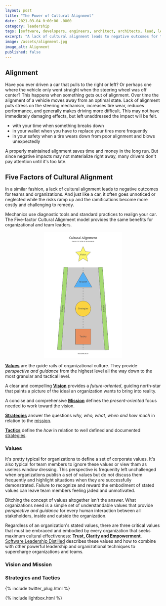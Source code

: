```yaml
---
layout: post
title: "The Power of Cultural Alignment"
date: 2021-03-04 0:00:00 -0800
category: leadership
tags: [software, developers, engineers, architect, architects, lead, leader, align, alignment, culture, cultural]
excerpt: "A lack of cultural alignment leads to negative outcomes for teams and organizations. It often goes unnoticed or neglected while risks ramp up and the ramifications become more costly and challenging to remedy."
image: /assets/alignment.jpg
image_alt: Alignment
published: false
---
```


## Alignment

Have you ever driven a car that pulls to the right or left? Or perhaps one where the vehicle only went straight when the steering wheel was off center? This happens when something gets out of alignment.
Over time the alignment of a vehicle moves away from an optimal state.  Lack of alignment puts stress on the steering mechanism, increases tire wear, reduces performance, and generally makes driving more difficult. This may not have immediately damaging effects, but left unaddressed the impact will be felt.

- with your time when something breaks down
- in your wallet when you have to replace your tires more frequently
- in your safety when a tire wears down from poor alignment and blows unexpectedly

A properly maintained alignment saves time and money in the long run. But since negative impacts may not materialize right away, many drivers don't pay attention until it's too late.

## Five Factors of Cultural Alignment

In a similar fashion, a lack of cultural alignment leads to negative outcomes for teams and organizations. And just like a car, it often goes unnoticed or neglected while the risks ramp up and the ramifications become more costly and challenging to remedy.

Mechanics use diagnostic tools and standard practices to realign your car. The Five-factor Cultural Alignment model provides the same benefits for organizational and team leaders.

<a href="/assets/cultural-alignment.jpg" style="display: block; margin-left: auto; margin-right: auto; width: 50%" class="lightbox-image current" title="Vision, Mission, Strategies, Tactics, Values">
    <img src="/assets/cultural-alignment.jpg" alt="Vision, Mission, Strategies, Tactics, Values">
</a>

[**Values**](#values) are the guide rails of organizational culture. They provide *perspective and guidance* from the highest level all the way down to the most granular and tactical level.

A clear and compelling [**Vision**](#vision-and-mission) provides a *future-oriented*, guiding north-star that paints a picture of the ideal an organization wants to bring into reality.

A concise and comprehensive [**Mission**](#vision-and-mission) defines the *present-oriented* focus needed to work toward the vision.

[**Strategies**](#strategies-and-tactics) answer the questions *why, who, what, when and how much* in relation to the [mission](#vision-and-mission).

[**Tactics**](#strategies-and-tactics) define the *how* in relation to well defined and documented [strategies](#strategies-and-tactics).

### Values

It's pretty typical for organizations to define a set of corporate values. It's also typical for team members to ignore these values or view tham as useless window dressing. This perspective is frequenlty left unchallenged when organizations publish a set of values but do not discuss them frequently and highlight situations when they are successfully demonstrated. Failure to recognize and reward the embodiment of stated values can leave team members feeling jaded and unmotivated.

Ditching the concept of values altogether isn't the answer. What organizations need is a simple set of understandable values that provide *perspective and guidance* for every human interaction between all stakeholders, inside and outside the organization.

Regardless of an organization's stated values, there are three critical values that must be embraced and embodied by every organization that seeks maximum cultural effectiveness: [**Trust, Clarity and Empowerment**](/software-leadership/software-leadership-distilled#core-values). [Software Leadership Distilled](/software-leadership/software-leadership-distilled) describes these values and how to combine with other powerful leadership and organizational techniques to supercharge organizations and teams.

### Vision and Mission


### Strategies and Tactics


{% include twitter_plug.html %}

{% include lightbox.html %}
